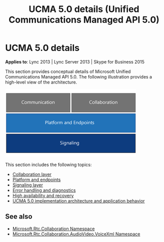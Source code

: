 ﻿---
title: UCMA 5.0 details (Unified Communications Managed API 5.0)
TOCTitle: UCMA 5.0 details
ms:assetid: 48ac9f90-00f5-428b-8599-3f6bf8e83edc
ms:mtpsurl: https://msdn.microsoft.com/en-us/library/Dn465974(v=office.16)
ms:contentKeyID: 65239907
ms.date: 07/27/2015
mtps_version: v=office.16
---

# UCMA 5.0 details

**Applies to**: Lync 2013 | Lync Server 2013 | Skype for Business 2015

This section provides conceptual details of Microsoft Unified Communications Managed API 5.0. The following illustration provides a high-level view of the architecture.

![Major components of UCMA 4.0](images/Dn465945.UCMA-Blocks(Office.16).png "Major components of UCMA 4.0")

This section includes the following topics:

- [Collaboration layer](collaboration-layer.md)
- [Platform and endpoints](platform-and-endpoints.md)
- [Signaling layer](signaling-layer.md)
- [Error handling and diagnostics](error-handling-and-diagnostics.md)
- [High availability and recovery](high-availability-and-recovery.md)
- [UCMA 5.0 implementation architecture and application behavior](ucma-5-0-implementation-architecture-and-application-behavior.md)

## See also

- [Microsoft.Rtc.Collaboration Namespace](https://docs.microsoft.com/dotnet/api/microsoft.rtc.collaboration?view=ucma-api-5.0)
- [Microsoft.Rtc.Collaboration.AudioVideo.VoiceXml Namespace](https://docs.microsoft.com/dotnet/api/Microsoft.Rtc.Collaboration.AudioVideo.VoiceXml?view=ucma-voice)